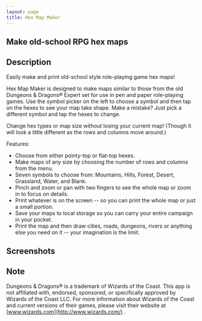 ```yaml
---
layout: page
title: Hex Map Maker
---
```


## Make old-school RPG hex maps

## Description
Easily make and print old-school style role-playing game hex maps!

Hex Map Maker is designed to make maps similar to those from the old Dungeons & Dragons® Expert set for use in pen and paper role-playing games. Use the symbol picker on the left to choose a symbol and then tap on the hexes to see your map take shape. Make a mistake? Just pick a different symbol and tap the hexes to change. 

Change hex types or map size without losing your current map! (Though it will look a little different as the rows and columns move around.)

Features:
* Choose from either pointy-top or flat-top hexes.
* Make maps of any size by choosing the number of rows and columns from the menu.
* Seven symbols to choose from: Mountains, Hills, Forest, Desert, Grassland, Water, and Blank.
* Pinch and zoom or pan with two fingers to see the whole map or zoom in to focus on details.
* Print whatever is on the screen -- so you can print the whole map or just a small portion.
* Save your maps to local storage so you can carry your entire campaign in your pocket.
* Print the map and then draw cities, roads, dungeons, rivers or anything else you need on it -- your imagination is the limit. 

## Screenshots

## Note

Dungeons & Dragons® is a trademark of Wizards of the Coast. This app is not affiliated with, endorsed, sponsored, or specifically approved by Wizards of the Coast LLC. For more information about Wizards of the Coast and current versions of their games, please visit their website at [www.wizards.com](http://www.wizards.com/) .

